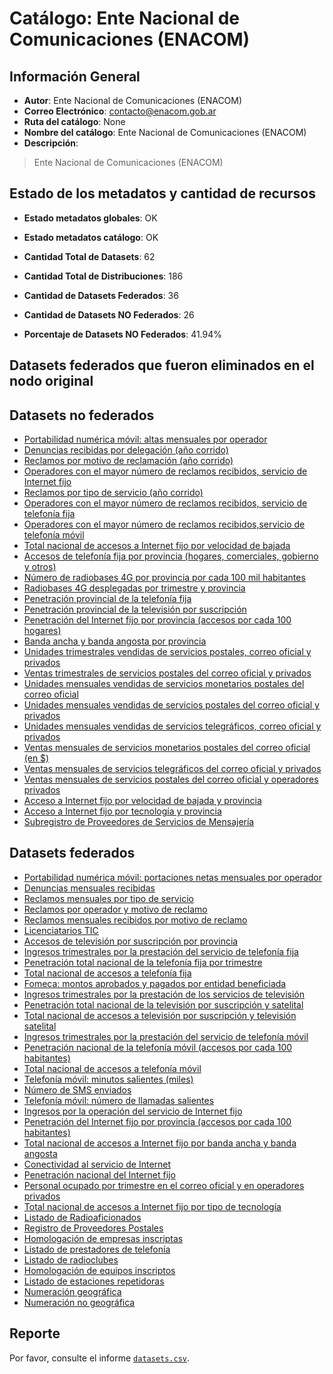 
# Catálogo: Ente Nacional de Comunicaciones (ENACOM)

## Información General

- **Autor**: Ente Nacional de Comunicaciones (ENACOM)
- **Correo Electrónico**: contacto@enacom.gob.ar
- **Ruta del catálogo**: None
- **Nombre del catálogo**: Ente Nacional de Comunicaciones (ENACOM)
- **Descripción**:

> Ente Nacional de Comunicaciones (ENACOM)

## Estado de los metadatos y cantidad de recursos

- **Estado metadatos globales**: OK
- **Estado metadatos catálogo**: OK
- **Cantidad Total de Datasets**: 62
- **Cantidad Total de Distribuciones**: 186

- **Cantidad de Datasets Federados**: 36
- **Cantidad de Datasets NO Federados**: 26
- **Porcentaje de Datasets NO Federados**: 41.94%

## Datasets federados que fueron eliminados en el nodo original



## Datasets no federados

- [Portabilidad numérica móvil: altas mensuales por operador](None)
- [Denuncias recibidas por delegación (año corrido)](None)
- [Reclamos por motivo de reclamación (año corrido)](None)
- [Operadores con el mayor número de reclamos recibidos, servicio de Internet fijo](None)
- [Reclamos por tipo de servicio (año corrido)](None)
- [Operadores con el mayor número de reclamos recibidos, servicio de telefonía fija](None)
- [Operadores con el mayor número de reclamos recibidos,servicio de telefonía móvil](None)
- [Total nacional de accesos a Internet fijo por velocidad de bajada](None)
- [Accesos de telefonía fija por provincia (hogares, comerciales, gobierno y otros)](None)
- [Número de radiobases 4G por provincia por cada 100 mil habitantes](None)
- [Radiobases 4G desplegadas por trimestre y provincia](None)
- [Penetración provincial de la telefonía fija](None)
- [Penetración provincial de la televisión por suscripción](None)
- [Penetración del Internet fijo por provincia (accesos por cada 100 hogares)](None)
- [Banda ancha y banda angosta por provincia](None)
- [Unidades trimestrales vendidas de servicios postales, correo oficial y privados](None)
- [Ventas trimestrales de servicios postales del correo oficial y privados](None)
- [Unidades mensuales vendidas de servicios monetarios postales del correo oficial](None)
- [Unidades mensuales vendidas de servicios postales del correo oficial y privados](None)
- [Unidades mensuales vendidas de servicios telegráficos, correo oficial y privados](None)
- [Ventas mensuales de servicios monetarios postales del correo oficial (en $)](None)
- [Ventas mensuales de servicios telegráficos del correo oficial y privados](None)
- [Ventas mensuales de servicios postales del correo oficial y operadores privados](None)
- [Acceso a Internet fijo por velocidad de bajada y provincia](None)
- [Acceso a Internet fijo por tecnología y provincia](None)
- [Subregistro de Proveedores de Servicios de Mensajería](None)

## Datasets federados

- [Portabilidad numérica móvil: portaciones netas mensuales por operador](None)
- [Denuncias mensuales recibidas](None)
- [Reclamos mensuales por tipo de servicio](None)
- [Reclamos por operador y motivo de reclamo](None)
- [Reclamos mensuales recibidos por motivo de reclamo](None)
- [Licenciatarios TIC](None)
- [Accesos de televisión por suscripción por provincia](None)
- [Ingresos trimestrales por la prestación del servicio de telefonía fija](None)
- [Penetración total nacional de la telefonía fija por trimestre](None)
- [Total nacional de accesos a telefonía fija](None)
- [Fomeca: montos aprobados y pagados por entidad beneficiada](None)
- [Ingresos trimestrales por la prestación de los servicios de televisión](None)
- [Penetración total nacional de la televisión por suscripción y satelital](None)
- [Total nacional de accesos a televisión por suscripción y televisión satelital](None)
- [Ingresos trimestrales por la prestación del servicio de telefonía móvil](None)
- [Penetración nacional de la telefonía móvil (accesos por cada 100 habitantes)](None)
- [Total nacional de accesos a telefonía móvil](None)
- [Telefonía móvil: minutos salientes (miles)](None)
- [Número de SMS enviados](None)
- [Telefonía móvil: número de llamadas salientes](None)
- [Ingresos por la operación del servicio de Internet fijo](None)
- [Penetración del Internet fijo por provincia (accesos por cada 100 habitantes)](None)
- [Total nacional de accesos a Internet fijo por banda ancha y banda angosta](None)
- [Conectividad al servicio de Internet](None)
- [Penetración nacional del Internet fijo](None)
- [Personal ocupado por trimestre en el correo oficial y en operadores privados](None)
- [Total nacional de accesos a Internet fijo por tipo de tecnología](None)
- [Listado de Radioaficionados](None)
- [Registro de Proveedores Postales](None)
- [Homologación de empresas inscriptas](None)
- [Listado de prestadores de telefonía](None)
- [Listado de radioclubes](None)
- [Homologación de equipos inscriptos](None)
- [Listado de estaciones repetidoras](None)
- [Numeración geográfica](None)
- [Numeración no geográfica](None)

## Reporte

Por favor, consulte el informe [`datasets.csv`](datasets.csv).
